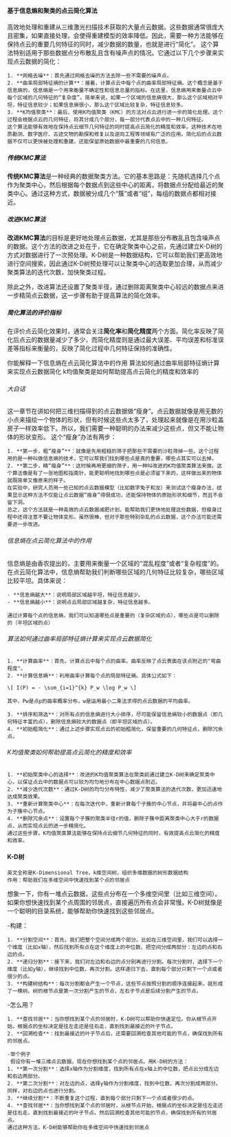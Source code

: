 #### 基于信息熵和聚类的点云简化算法
   高效地处理和重建从三维激光扫描技术获取的大量点云数据。这些数据通常很庞大且密集，如果直接处理，会使得重建模型的效率降低。因此，需要一种方法能够在保持点云的重要几何特征的同时，减少数据的数量，也就是进行“简化”。
   这个算法特别适用于那些数据点分布散乱且含有噪声点的情况。它通过以下几个步骤来实现点云数据的简化：

    1. **网格去噪**：首先通过网格去噪的方法去除一些不需要的噪声点。
    2. **曲率局部特征熵的计算**：接着，计算点云中每个点的曲率局部特征熵。这个概念是基于信息熵的，信息熵是一个用来衡量不确定性和信息总量的指标。在这里，信息熵用来衡量点云中每个区域的几何特征的“复杂度”。简单来说，如果一个区域的信息熵很大，那么这个区域相对平坦，特征信息较少；如果信息熵很小，那么这个区域比较复杂，特征信息较多。
    3. **K均值聚类**：最后，使用K均值聚类（KMC）的方法对点云进行进一步的简化处理。这个过程会根据点云的几何特征，将其分成几个部分，每一部分代表点云中的一种几何特征。
    这个算法能够有效地在保持点云细节几何特征的同时提高点云简化的精度和效率。这种技术在地质勘测、数字医疗、古迹文物的勘探和修复以及逆向工程等领域有广泛的应用。简化后的点云数据不仅可以更快被处理和重建，还能保留原始数据中最重要的几何信息。


##### 传统KMC算法

  **传统KMC算法**是一种经典的数据聚类方法。它的基本思路是：先随机选择几个点作为聚类中心，然后根据每个数据点到这些中心的距离，将数据点分配给最近的聚类中心。通过这种方式，数据被分成几个“簇”或者“组”，每组的数据点都相对接近。

##### 改进KMC算法

   **改进KMC算法**的目标是更好地处理点云数据，尤其是那些分布散乱且包含噪声点的数据。这个方法的改进之处在于，它在确定聚类中心之前，先通过建立K-D树的方式对数据进行了一次预处理。K-D树是一种数据结构，它可以帮助我们更高效地进行空间搜索，因此通过K-D树预处理可以让聚类中心的选取更加合理，从而减少聚类算法的迭代次数，加快聚类过程。

   除此之外，改进算法还设置了聚类半径，通过删除距离聚类中心较远的数据点来进一步精简点云数据，这一步骤有助于提高算法的简化效率。

##### 简化算法的评价指标
   在评价点云简化效果时，通常会关注**简化率**和**简化精度**两个方面。简化率反映了简化后点云的数据量减少了多少，而简化精度则是通过最大误差、平均误差和标准误差等指标来衡量的，反映了简化过程中几何特征保持的准确性。

你能解释一下信息熵在点云简化算法中的作用
算法如何通过曲率局部特征熵计算来实现点云数据简化
k均值聚类是如何帮助提高点云简化的精度和效率的

###### 大白话
   这一章节在讲如何把三维扫描得到的点云数据做“瘦身”。点云数据就像是用无数的小点来描绘一个物体的形状，但有时候这些点太多了，处理起来就像是在用沙粒盖房子一样效率低下。所以，我们需要一种聪明的办法来减少这些点，但又不能让物体的形状变形。
    这个“瘦身”办法有两步：

    1. **第一步，粗“瘦身”**：就像是先用粗糙的筛子把那些不需要的沙粒筛掉一些。这个过程用的是一种叫做信息熵的技术，它可以帮我们找到哪些点是真的重要，哪些点其实可以去掉。
    2. **第二步，精“瘦身”**：这时候再用更细的筛子，用一种叫改进的K均值聚类算法来做。这个算法像是有了一张地图和指南针，能更聪明地找到哪些点是必须留下来的，这样做出来的物体就既简单又像原来的样子。
    在实验中，研究人员用一些已知的点云数据模型（比如数字兔子和龙）来测试这个瘦身办法，结果显示这种方法不仅能让点云数据“瘦身”得很成功，还能保持物体的原始形状和细节，而且不会留下洞。
    总之，这个方法就是一种高效的点云数据减肥计划，能帮助我们更快地处理这些数据，但瘦身过程中还得注意不要让物体变形。虽然很棒，但对于那些特别杂乱的点云数据，这个办法可能还需要进一步改进。

###### 信息熵在点云简化算法中的作用
  信息熵是由香农提出的，主要用来衡量一个区域的“混乱程度”或者“复杂程度”的。在点云简化算法中，信息熵帮助我们判断哪些区域的几何特征比较复杂，哪些区域比较平坦。具体来说：

    - **信息熵越大**：说明局部区域越平坦，特征信息越少。
    - **信息熵越小**：说明点云局部区域越复杂，特征信息越多。

    通过计算每个点的信息熵，我们可以知道哪些点是重要的（复杂区域的点），哪些点是可以删除的（平坦区域的点）

###### 算法如何通过曲率局部特征熵计算来实现点云数据简化
    1. **计算曲率**：首先，计算点云中每个点的曲率。曲率反映了点云表面在该点附近的"弯曲程度"。
    2. **计算信息熵**：利用曲率计算每个点的局部特征熵。具体公式如下：

    \[ I(P) = - \sum_{i=1}^{k} P_w \log P_w \]

    其中，Pw是点p的曲率概率分布，w是运用最小二乘法求得的点云数据的平均曲率。

    3. **排序和筛选**：对所有点的信息熵进行大小排序，尽可能保留信息熵较小的数据点（即几何特征丰富的点），删除信息熵较大的数据点（即平坦区域的点）。
    4. **初始粗简化**：通过上述步骤实现点云的初始粗简化，保留重要的几何特征点，删除冗余点。

###### K均值聚类如何帮助提高点云简化的精度和效率
    1. **初始聚类中心的选择**：改进的K均值聚类算法在聚类前通过建立K-D树来确定聚类中心，以保证点云中的数据点可以较为均匀地分布在中心数据点附近。
    2. **减少迭代次数**：通过K-D树的均匀分布特性，减少了聚类算法的迭代次数，更加迅速地达成聚类效果。
    3. **重新计算聚类中心**：在每次迭代中，重新计算每个子簇的中心节点，并将最中心的点作为子簇中心节点。
    4. **删除冗余点**：设置每个子簇的聚类半径r的值，删除子簇中距离聚类中心大于r的数据点，从而实现点云的进一步精简化。
    通过这些步骤，K均值聚类算法能够在保持点云细节几何特征的同时，有效提高点云简化的精度和效率。


#### K-D树
    英文全称是K-Dimensional Tree，k维空间树，组织多维数据的树形数据结构
    作用：帮助我们在多维空间中快速找到某个点的邻居点

   想象一下，你有一堆点云数据，这些点分布在一个多维空间里（比如三维空间）。如果你想快速找到某个点周围的邻居点，直接遍历所有点会非常慢。K-D树就像是一个聪明的目录系统，能够帮助你快速找到这些邻居点。

   -构建：

    1. **分割空间**：首先，我们把整个空间分成两个部分。比如在三维空间里，我们可以选择一个维度（比如x轴），然后找到所有点在这个维度上的中位数，把空间分成两部分：左边的点和右边的点。
    2. **递归分割**：接下来，我们对左边和右边的点分别再进行分割。每次分割时，选择下一个维度（比如y轴），继续找到中位数，再次分割。这样递归下去，直到每个部分只剩下一个点或者很少的点。
    3. **构建树结构**：每次分割都会产生一个节点，这些节点按照分割的顺序连接起来，就形成了一棵树。树的根节点是第一次分割产生的节点，左右子节点是后续分割产生的节点。

   -怎么用？
   
    1. **查找邻居**：当你想找到某个点的邻居时，K-D树可以帮助你快速定位。你从根节点开始，根据点的坐标决定是往左走还是往右走，直到找到最接近的叶子节点。
    2. **回溯检查**：找到最接近的叶子节点后，还需要回溯检查其他可能的节点，确保找到所有的邻居点。

    -举个例子
     假设你有一堆三维点云数据，现在你想找到某个点的邻居点。用K-D树的方法：
    1. **第一次分割**：选择x轴作为分割维度，找到所有点在x轴上的中位数，把点云分成左边和右边两部分。
    2. **第二次分割**：对左边的点，选择y轴作为分割维度，找到中位数，再次分割成两部分。同样，对右边的点也进行分割。
    3. **继续分割**：不断重复这个过程，直到每个部分只剩下一个点或者很少的点。
    4. **查找邻居**：当你想找到某个点的邻居时，从根节点开始，根据点的坐标决定是往左走还是往右走，直到找到最接近的叶子节点。然后回溯检查其他可能的节点，确保找到所有的邻居点。
    通过这种方法，K-D树能够帮助你在多维空间中快速找到邻居点

